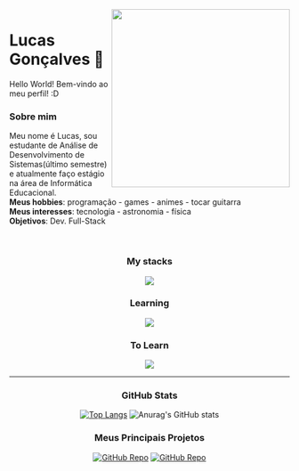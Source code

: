 <img align="right" height="320" src="https://i.pinimg.com/originals/06/60/ef/0660efe82fa3da42ed56eef013171835.gif">
<h1 align="left">Lucas Gonçalves 👋</h1>
<div align="center">
  
<div align="left">
<p>
Hello World! Bem-vindo ao meu perfil! :D

### Sobre mim
Meu nome é Lucas, sou estudante de Análise de Desenvolvimento de Sistemas(último semestre) e atualmente faço estágio na área de Informática Educacional.
</br>
<strong>Meus hobbies</strong>: programação - games - animes - tocar guitarra
</br>
<strong>Meus interesses</strong>: tecnologia - astronomia - física
</br>
<strong>Objetivos</strong>: Dev. Full-Stack
</p>
</div>

</br>

### My stacks

<p align="center">
  <a href="https://skillicons.dev">
    <img src="https://skillicons.dev/icons?i=angular,react,html,css,js,typescript,java,python,nodejs,mysql,postgresql,git,github" />
  </a>
</p>


### Learning

<p align="center">
  <a href="https://skillicons.dev">
    <img src="https://skillicons.dev/icons?i=angular,react,java,c,cpp,nodejs,spring,aws,docker" />
  </a>
</p>

### To Learn

<p align="center">
  <a href="https://skillicons.dev">
    <img src="https://skillicons.dev/icons?i=kotlin,ruby,jquery" />
  </a>
</p>

<hr/>

### GitHub Stats

[![Top Langs](https://github-readme-stats.vercel.app/api/top-langs/?username=Lucc-Minerva&layout=donut&theme=radical)](https://github.com/Lucc-Minerva/Lucc-Minerva)
![Anurag's GitHub stats](https://github-readme-stats.vercel.app/api?username=Lucc-Minerva&show_icons=true&theme=radical)

### Meus Principais Projetos
[![GitHub Repo](https://github-readme-stats.vercel.app/api/pin/?username=Lucc-Minerva&repo=To-Do-List_Java&theme=radical)](https://github.com/Lucc-Minerva/To-Do-List_Java)
[![GitHub Repo](https://github-readme-stats.vercel.app/api/pin/?username=Lucc-Minerva&repo=Angular-Blog&theme=radical)](https://github.com/Lucc-Minerva/Angular-Blog)

</div>
